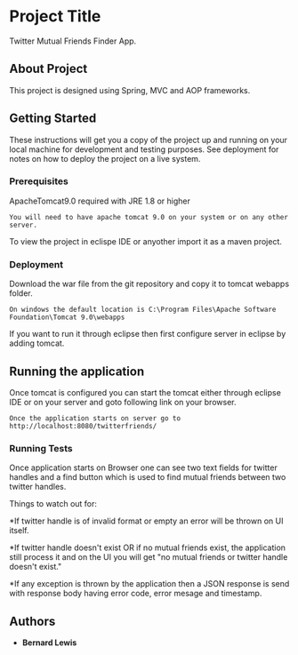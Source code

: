 # Project Title

Twitter Mutual Friends Finder App.

## About Project

This project is designed using Spring, MVC and AOP frameworks. 

## Getting Started

These instructions will get you a copy of the project up and running on your local machine for development and testing purposes. See deployment for notes on how to deploy the project on a live system.

### Prerequisites

ApacheTomcat9.0 required with JRE 1.8 or higher
```
You will need to have apache tomcat 9.0 on your system or on any other server.
```
To view the project in eclispe IDE or anyother import it as a maven project.

### Deployment

Download the war file from the git repository and copy it to tomcat webapps folder.

```
On windows the default location is C:\Program Files\Apache Software Foundation\Tomcat 9.0\webapps
```

If you want to run it through eclipse then first configure server in eclipse by adding tomcat.


## Running the application

Once tomcat is configured you can start the tomcat either through eclipse IDE or on your server and goto following link on your browser.

```
Once the application starts on server go to http://localhost:8080/twitterfriends/
```

### Running Tests

Once application starts on Browser one can see two text fields for twitter handles and a find button which is used to find mutual friends between two twitter handles.

Things to watch out for:

*If twitter handle is of invalid format or empty an error will be thrown on UI itself.

*If twitter handle doesn't exist OR if no mutual friends exist, the application still process it and on the UI you will get "no mutual friends or twitter handle doesn't exist." 

*If any exception is thrown by the application then a JSON response is send with response body having error code, error mesage and timestamp.



## Authors

* **Bernard Lewis** 


